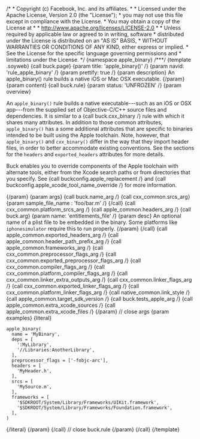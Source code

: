 /\* \* Copyright (c) Facebook, Inc. and its affiliates. \* \* Licensed
under the Apache License, Version 2.0 (the \"License\"); \* you may not
use this file except in compliance with the License. \* You may obtain a
copy of the License at \* \* http://www.apache.org/licenses/LICENSE-2.0
\* \* Unless required by applicable law or agreed to in writing,
software \* distributed under the License is distributed on an \"AS IS\"
BASIS, \* WITHOUT WARRANTIES OR CONDITIONS OF ANY KIND, either express
or implied. \* See the License for the specific language governing
permissions and \* limitations under the License. \*/ {namespace
apple_binary} /\*\*\*/ {template .soyweb} {call buck.page} {param title:
\'apple_binary()\' /} {param navid: \'rule_apple_binary\' /} {param
prettify: true /} {param description} An apple_binary() rule builds a
native iOS or Mac OSX executable. {/param} {param content} {call
buck.rule} {param status: \'UNFROZEN\' /} {param overview}

An `apple_binary()` rule builds a native executable---such as an iOS or
OSX app---from the supplied set of Objective-C/C++ source files and
dependencies. It is similar to a {call buck.cxx_binary /} rule with
which it shares many attributes. In addition to those common attributes,
`apple_binary()` has a some additional attributes that are specific to
binaries intended to be built using the Apple toolchain. Note, however,
that `apple_binary()` and `cxx_binary()` differ in the way that they
import header files, in order to better accommodate existing
conventions. See the sections for the `headers` and `exported_headers`
attributes for more details.

Buck enables you to override components of the Apple toolchain with
alternate tools, either from the Xcode search paths or from directories
that you specify. See {call buckconfig.apple_replacement /} and {call
buckconfig.apple_xcode_tool_name_override /} for more information.

{/param} {param args} {call buck.name_arg /} {call cxx_common.srcs_arg}
{param sample_file_name : \'foo/bar.m\' /} {/call} {call
cxx_common.platform_srcs_arg /} {call apple_common.headers_arg /} {call
buck.arg} {param name: \'entitlements_file\' /} {param desc} An optional
name of a plist file to be embedded in the binary. Some platforms like
`iphonesimulator` require this to run properly. {/param} {/call} {call
apple_common.exported_headers_arg /} {call
apple_common.header_path_prefix_arg /} {call apple_common.frameworks_arg
/} {call cxx_common.preprocessor_flags_arg /} {call
cxx_common.exported_preprocessor_flags_arg /} {call
cxx_common.compiler_flags_arg /} {call
cxx_common.platform_compiler_flags_arg /} {call
cxx_common.linker_extra_outputs_arg /} {call cxx_common.linker_flags_arg
/} {call cxx_common.exported_linker_flags_arg /} {call
cxx_common.platform_linker_flags_arg /} {call native_common.link_style
/} {call apple_common.target_sdk_version /} {call buck.tests_apple_arg
/} {call apple_common.extra_xcode_sources /} {call
apple_common.extra_xcode_files /} {/param} // close args {param
examples} {literal}

``` {.prettyprint .lang-py}
apple_binary(
  name = 'MyBinary',
  deps = [
    ':MyLibrary',
    '//Libraries:AnotherLibrary',
  ],
  preprocessor_flags = ['-fobjc-arc'],
  headers = [
    'MyHeader.h',
  ],
  srcs = [
    'MySource.m',
  ],
  frameworks = [
    '$SDKROOT/System/Library/Frameworks/UIKit.framework',
    '$SDKROOT/System/Library/Frameworks/Foundation.framework',
  ],
)
```

{/literal} {/param} {/call} // close buck.rule {/param} {/call}
{/template}
